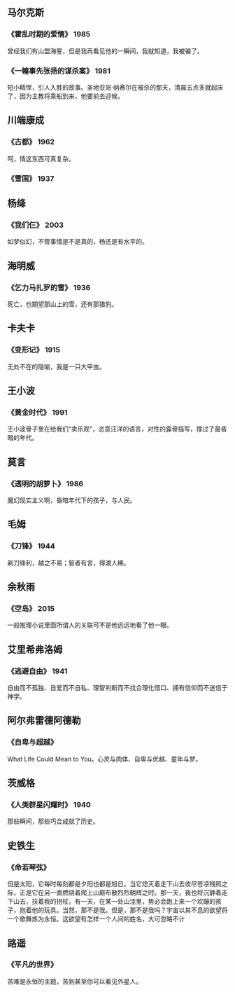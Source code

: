 ## 马尔克斯
### 《霍乱时期的爱情》 1985
曾经我们有山盟海誓，但是我再看见他的一瞬间，我就知道，我被骗了。
### 《一幢事先张扬的谋杀案》 1981
短小精悍，引人入胜的故事。圣地亚哥·纳赛尔在被杀的那天，清晨五点多就起床了，因为主教将乘船到来，他要前去迎候。
## 川端康成
### 《古都》 1962
呵，情这东西可真复杂。
### 《雪国》 1937
## 杨绛
### 《我们仨》 2003
如梦似幻，不管事情是不是真的，杨还是有水平的。
## 海明威
### 《乞力马扎罗的雪》 1936
死亡，也期望那山上的雪，还有那猎豹。
## 卡夫卡
### 《变形记》 1915
无处不在的隐喻，我是一只大甲虫。
## 王小波
### 《黄金时代》 1991
王小波骨子里在给我们“卖乐观”，恣意汪洋的语言，对性的露骨描写，撑过了最昏暗的年代。
## 莫言
### 《透明的胡萝卜》 1986
魔幻现实主义啊，昏暗年代下的孩子，与人民。
## 毛姆
### 《刀锋》 1944
剃刀锋利，越之不易；智者有言，得渡人稀。
## 余秋雨
### 《空岛》 2015
一般推理小说里面所谓人的关联可不是他远远地看了他一眼。
## 艾里希弗洛姆
### 《逃避自由》 1941
自由而不孤独、自爱而不自私、理智判断而不找合理化借口、拥有信仰而不迷信于神学。
## 阿尔弗雷德阿德勒
### 《自卑与超越》 
What Life Could Mean to You。心灵与肉体、自卑与优越、童年与梦。
## 茨威格
### 《人类群星闪耀时》 1940
那些瞬间，那些巧合成就了历史。
## 史铁生
### 《命若琴弦》
但是太阳，它每时每刻都是夕阳也都是旭日。当它熄灭着走下山去收尽苍凉残照之际，正是它在另一面燃烧着爬上山巅布散烈烈朝辉之时。那一天，我也将沉静着走下山去，扶着我的拐杖。有一天，在某一处山洼里，势必会跑上来一个欢蹦的孩子，抱着他的玩具。当然，那不是我。但是，那不是我吗？宇宙以其不息的欲望将一个歌舞炼为永恒。这欲望有怎样一个人间的姓名，大可忽略不计
## 路遥
### 《平凡的世界》
苦难是永恒的主题，苦到甚至你可以看见外星人。